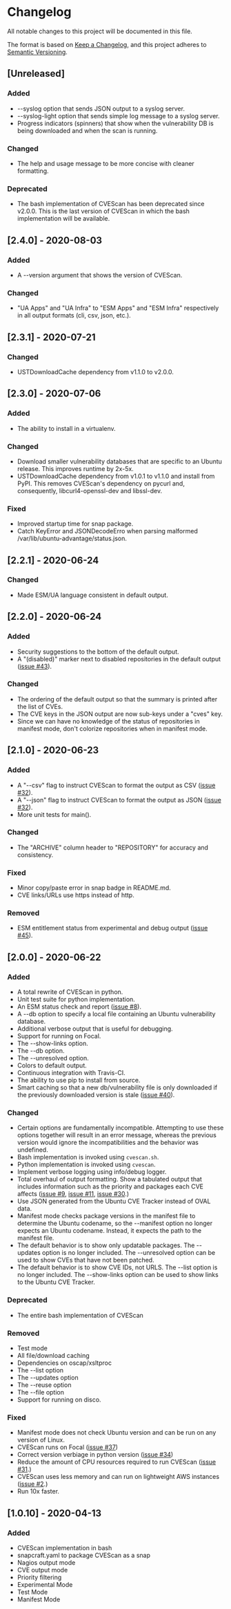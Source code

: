 # Changelog
All notable changes to this project will be documented in this file.

The format is based on [Keep a Changelog](https://keepachangelog.com/en/1.0.0/),
and this project adheres to [Semantic Versioning](https://semver.org/spec/v2.0.0.html).

## [Unreleased]
### Added
- --syslog option that sends JSON output to a syslog server.
- --syslog-light option that sends simple log message to a syslog server.
- Progress indicators (spinners) that show when the vulnerability DB is being
  downloaded and when the scan is running.
### Changed
- The help and usage message to be more concise with cleaner formatting.
### Deprecated
- The bash implementation of CVEScan has been deprecated since v2.0.0. This is
  the last version of CVEScan in which the bash implementation will be available.

## [2.4.0] - 2020-08-03
### Added
- A --version argument that shows the version of CVEScan.
### Changed
- "UA Apps" and "UA Infra" to "ESM Apps" and "ESM Infra" respectively in all
  output formats (cli, csv, json, etc.).

## [2.3.1] - 2020-07-21
### Changed
- USTDownloadCache dependency from v1.1.0 to v2.0.0.

## [2.3.0] - 2020-07-06
### Added
- The ability to install in a virtualenv.
### Changed
- Download smaller vulnerability databases that are specific to an Ubuntu
  release. This improves runtime by 2x-5x.
- USTDownloadCache dependency from v1.0.1 to v1.1.0 and install from PyPI. This
  removes CVEScan's dependency on pycurl and, consequently,
  libcurl4-openssl-dev and libssl-dev.
### Fixed
- Improved startup time for snap package.
- Catch KeyError and JSONDecodeErro when parsing malformed
  /var/lib/ubuntu-advantage/status.json.

## [2.2.1] - 2020-06-24
### Changed
- Made ESM/UA language consistent in default output.

## [2.2.0] - 2020-06-24
### Added
- Security suggestions to the bottom of the default output.
- A "(disabled)" marker next to disabled repositories in the default output ([issue #43](https://github.com/canonical/sec-cvescan/issues/43)).
### Changed
- The ordering of the default output so that the summary is printed after the
  list of CVEs.
- The CVE keys in the JSON output are now sub-keys under a "cves" key.
- Since we can have no knowledge of the status of repositories in manifest
  mode, don't colorize repositories when in manifest mode.

## [2.1.0] - 2020-06-23
### Added
- A "--csv" flag to instruct CVEScan to format the output as CSV ([issue #32](https://github.com/canonical/sec-cvescan/issues/32)).
- A "--json" flag to instruct CVEScan to format the output as JSON ([issue #32](https://github.com/canonical/sec-cvescan/issues/32)).
- More unit tests for main().
### Changed
- The "ARCHIVE" column header to "REPOSITORY" for accuracy and consistency.
### Fixed
- Minor copy/paste error in snap badge in README.md.
- CVE links/URLs use https instead of http.
### Removed
- ESM entitlement status from experimental and debug output ([issue #45](https://github.com/canonical/sec-cvescan/issues/45)).

## [2.0.0] - 2020-06-22
### Added
- A total rewrite of CVEScan in python.
- Unit test suite for python implementation.
- An ESM status check and report ([issue #8](https://github.com/canonical/sec-cvescan/issues/8)).
- A --db option to specify a local file containing an Ubuntu vulnerability database.
- Additional verbose output that is useful for debugging.
- Support for running on Focal.
- The --show-links option.
- The --db option.
- The --unresolved option.
- Colors to default output.
- Continuous integration with Travis-CI.
- The ability to use pip to install from source.
- Smart caching so that a new db/vulnerability file is only downloaded if the
  previously downloaded version is stale ([issue #40](https://github.com/canonical/sec-cvescan/issues/40)).
### Changed
- Certain options are fundamentally incompatible. Attempting to use these options
  together will result in an error message, whereas the previous version would
  ignore the incompatibilities and the behavior was undefined.
- Bash implementation is invoked using `cvescan.sh`.
- Python implementation is invoked using `cvescan`.
- Implement verbose logging using info/debug logger.
- Total overhaul of output formatting. Show a tabulated output that includes
  information such as the priority and packages each CVE affects ([issue #9](https://github.com/canonical/sec-cvescan/issues/9), [issue #11](https://github.com/canonical/sec-cvescan/issues/11),
  [issue #30](https://github.com/canonical/sec-cvescan/issues/30).)
- Use JSON generated from the Ubuntu CVE Tracker instead of OVAL data.
- Manifest mode checks package versions in the manifest file to determine the Ubuntu
  codename, so the --manifest option no longer expects an Ubuntu codename.
  Instead, it expects the path to the manifest file.
- The default behavior is to show only updatable packages. The --updates option
  is no longer included. The --unresolved option can be used to show CVEs that have
  not been patched.
- The default behavior is to show CVE IDs, not URLS. The --list option is no longer
  included. The --show-links option can be used to show links to the Ubuntu CVE Tracker.
### Deprecated
- The entire bash implementation of CVEScan
### Removed
- Test mode
- All file/download caching
- Dependencies on oscap/xsltproc
- The --list option
- The --updates option
- The --reuse option
- The --file option
- Support for running on disco.
### Fixed
- Manifest mode does not check Ubuntu version and can be run on any version of Linux.
- CVEScan runs on Focal ([issue #37](https://github.com/canonical/sec-cvescan/issues/37))
- Correct version verbiage in python version ([issue #34](https://github.com/canonical/sec-cvescan/issues/34))
- Reduce the amount of CPU resources required to run CVEScan ([issue #31](https://github.com/canonical/sec-cvescan/issues/31).)
- CVEScan uses less memory and can run on lightweight AWS instances ([issue #2](https://github.com/canonical/sec-cvescan/issues/2).)
- Run 10x faster.

## [1.0.10] - 2020-04-13
### Added
- CVEScan implementation in bash
- snapcraft.yaml to package CVEScan as a snap
- Nagios output mode
- CVE output mode
- Priority filtering
- Experimental Mode
- Test Mode
- Manifest Mode

